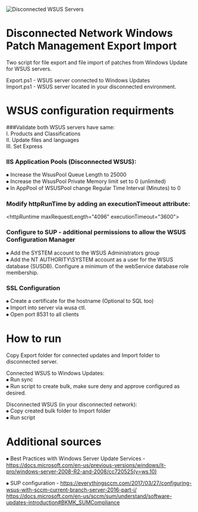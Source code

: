![Disconnected WSUS Servers](https://docs.microsoft.com/de-de/security-updates/windowsupdateservices/images/cc708628.970fd502-ce48-4a7b-a0f4-7a7c6eb5b36a%28ws.10%29.gif)

# Disconnected Network Windows Patch Management Export Import
Two script for file export and file import of patches from Windows Update for WSUS servers.

Export.ps1 - WSUS server connected to Windows Updates<br />
Import.ps1 - WSUS server located in your disconnected environment.<br />

# WSUS configuration requirments

###Validate both WSUS servers have same:<br />
I. Products and Classifications<br />
II. Update files and languages<br />
III. Set Express<br />


### IIS Application Pools (Disconnected WSUS):<br />
  ⦁	Increase the WsusPool Queue Length to 25000<br />
  ⦁	Increase the WsusPool Private Memory limit set to 0 (unlimited)<br />
  ⦁	In AppPool of WSUSPool change Regular Time Interval (Minutes) to 0<br />
  
### Modify httpRunTime by adding an executionTimeout attribute:<br />
  \<httpRuntime maxRequestLength="4096" executionTimeout="3600"\>
<br />

### Configure to SUP - additional permissions to allow the WSUS Configuration Manager<br />
  ⦁	Add the SYSTEM account to the WSUS Administrators group<br />
  ⦁	Add the NT AUTHORITY\SYSTEM account as a user for the WSUS database (SUSDB). Configure a minimum of the webService database role membership.<br />


### SSL Configuration<br />
  ⦁	Create a certificate for the hostname (Optional to SQL too)<br />
  ⦁	Import into server via wusa ctl.<br />
  ⦁	Open port 8531 to all clients<br />

# How to run

Copy Export folder for connected  updates and Import folder to disconnected server.<br />

Connected WSUS to Windows Updates:<br />
  ⦁	Run sync <br />
  ⦁	Run script to create bulk, make sure deny and approve configured as desired.<br />

Disconnected WSUS (in your disconnected network):<br />
  ⦁	Copy created bulk folder to Import folder<br />
  ⦁	Run script <br />


# Additional sources

⦁ Best Practices with Windows Server Update Services - https://docs.microsoft.com/en-us/previous-versions/windows/it-pro/windows-server-2008-R2-and-2008/cc720525(v=ws.10)<br />

⦁ SUP configuration - https://everythingsccm.com/2017/03/27/configuring-wsus-with-sccm-current-branch-server-2016-part-i/
                      https://docs.microsoft.com/en-us/sccm/sum/understand/software-updates-introduction#BKMK_SUMCompliance<br />

